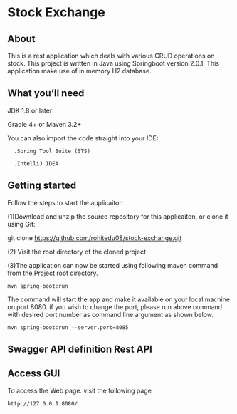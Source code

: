 # Stock Exchange


## About

This is a rest application which deals with various CRUD operations on stock. 
This project is written in Java using Springboot version 2.0.1. This application make use of in memory H2 database. 

## What you’ll need ##

JDK 1.8 or later

Gradle 4+ or Maven 3.2+

You can also import the code straight into your IDE:

      .Spring Tool Suite (STS)

      .IntelliJ IDEA

## Getting started ##

Follow the steps to start the applicaiton

(1)Download and unzip the source repository for this applicaiton, or clone it using Git: 

git clone https://github.com/rohitedu08/stock-exchange.git
 
(2) Visit the root directory of the cloned project

(3)The application can now be started using following maven command from the Project root directory. 

```
mvn spring-boot:run
```
The command will start the app and make it available on your local machine on port 8080. if you wish to change the port, please run above command with desired port number as command line argument as shown below.

```
mvn spring-boot:run --server.port=8085
```

## Swagger API definition Rest API


## Access GUI

To access the Web page. visit the following page
```
http://127.0.0.1:8080/
```
